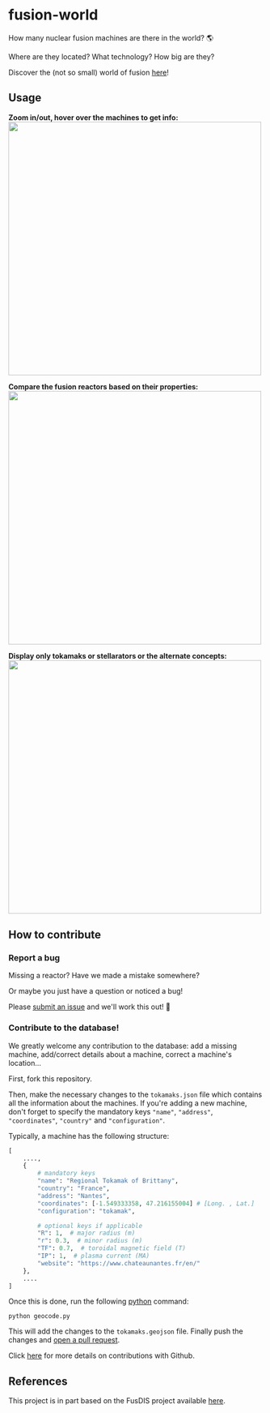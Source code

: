 # fusion-world
How many nuclear fusion machines are there in the world? :earth_americas:

Where are they located? What technology? How big are they?

Discover the (not so small) world of fusion [here](https://remdelaportemathurin.github.io/fusion-world/)!

## Usage

**Zoom in/out, hover over the machines to get info:**
<img src="https://user-images.githubusercontent.com/40028739/126386321-f133b298-21a5-4f3b-ae59-0cbcece6e3a8.gif" width="500">

**Compare the fusion reactors based on their properties:**
<img src=https://user-images.githubusercontent.com/40028739/126386494-27c7bd2b-0099-4c0a-a848-0dd49986af7c.gif width="500">

**Display only tokamaks or stellarators or the alternate concepts:**
<img src=https://user-images.githubusercontent.com/40028739/126386589-baecb6ee-f227-4639-8e56-b7f5f8e2b86d.gif width="500">

## How to contribute

### Report a bug
Missing a reactor? Have we made a mistake somewhere?

Or maybe you just have a question or noticed a bug!

Please [submit an issue](https://github.com/RemDelaporteMathurin/fusion-world/issues/new) and we'll work this out!  :speech_balloon:

### Contribute to the database!
We greatly welcome any contribution to the database: add a missing machine, add/correct details about a machine, correct a machine's location...

First, fork this repository.

Then, make the necessary changes to the `tokamaks.json` file which contains all the information about the machines.
If you're adding a new machine, don't forget to specify the mandatory keys `"name"`, `"address"`, `"coordinates"`, `"country"` and `"configuration"`.

Typically, a machine has the following structure:

```python
[
    ....,
    {
        # mandatory keys
        "name": "Regional Tokamak of Brittany",
        "country": "France",
        "address": "Nantes",
        "coordinates": [-1.549333358, 47.216155004] # [Long. , Lat.]
        "configuration": "tokamak",

        # optional keys if applicable
        "R": 1,  # major radius (m)
        "r": 0.3,  # minor radius (m)
        "TF": 0.7,  # toroidal magnetic field (T)
        "IP": 1,  # plasma current (MA)
        "website": "https://www.chateaunantes.fr/en/"
    },
    ....
]
```

Once this is done, run the following [python](https://www.python.org/downloads/) command:
```
python geocode.py
```
This will add the changes to the `tokamaks.geojson` file.
Finally push the changes and [open a pull request](https://docs.github.com/en/github/collaborating-with-pull-requests/proposing-changes-to-your-work-with-pull-requests/creating-a-pull-request-from-a-fork).

Click [here](https://docs.github.com/en/get-started/quickstart/fork-a-repo) for more details on contributions with Github.


## References
This project is in part based on the FusDIS project available [here](https://nucleus.iaea.org/sites/fusionportal/Pages/FusDIS.aspx).
